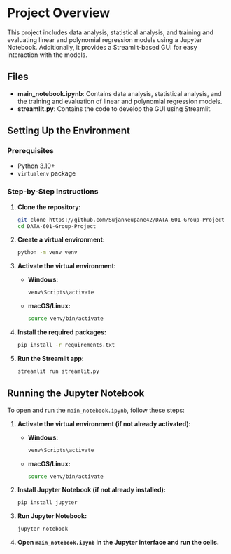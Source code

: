 # Project Overview

This project includes data analysis, statistical analysis, and training and evaluating linear and polynomial regression models using a Jupyter Notebook. Additionally, it provides a Streamlit-based GUI for easy interaction with the models.

## Files
- **main_notebook.ipynb**: Contains data analysis, statistical analysis, and the training and evaluation of linear and polynomial regression models.
- **streamlit.py**: Contains the code to develop the GUI using Streamlit.

## Setting Up the Environment

### Prerequisites

- Python 3.10+
- `virtualenv` package

### Step-by-Step Instructions

1. **Clone the repository:**
    ```bash
    git clone https://github.com/SujanNeupane42/DATA-601-Group-Project
    cd DATA-601-Group-Project
    ```

2. **Create a virtual environment:**
    ```bash
    python -m venv venv
    ```

3. **Activate the virtual environment:**

    - **Windows:**
        ```bash
        venv\Scripts\activate
        ```
    - **macOS/Linux:**
        ```bash
        source venv/bin/activate
        ```

4. **Install the required packages:**
    ```bash
    pip install -r requirements.txt
    ```

5. **Run the Streamlit app:**
    ```bash
    streamlit run streamlit.py
    ```

## Running the Jupyter Notebook

To open and run the `main_notebook.ipynb`, follow these steps:

1. **Activate the virtual environment (if not already activated):**

    - **Windows:**
        ```bash
        venv\Scripts\activate
        ```
    - **macOS/Linux:**
        ```bash
        source venv/bin/activate
        ```

2. **Install Jupyter Notebook (if not already installed):**
    ```bash
    pip install jupyter
    ```

3. **Run Jupyter Notebook:**
    ```bash
    jupyter notebook
    ```

4. **Open `main_notebook.ipynb` in the Jupyter interface and run the cells.**
